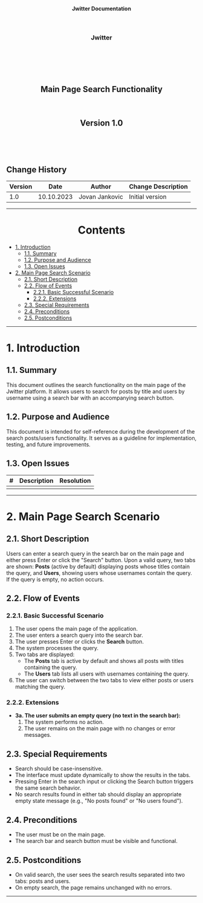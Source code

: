 <p align="center">
<h4 align="center">Jwitter Documentation</h4>
</p>
<br>
<h3 align="center">Jwitter</h3>
<br>
<br><br><br>
<h2 align="center">Main Page Search Functionality</h2>
<br>
<h2 align="center">Version 1.0</h2>
<br><br><br>
<h2>Change History</h2>

| Version | Date        | Author                   | Change Description      |
|---------|-------------|--------------------------|-------------------------|
| 1.0     | 10.10.2023  | Jovan Jankovic           | Initial version         |

---
<h1 align="center">Contents</h1>

- [1. Introduction](#1-introduction)  
  - [1.1. Summary](#11-summary)  
  - [1.2. Purpose and Audience](#12-purpose-and-audience)  
  - [1.3. Open Issues](#13-open-issues)  
- [2. Main Page Search Scenario](#2-main-page-search-scenario)  
  - [2.1. Short Description](#21-short-description)  
  - [2.2. Flow of Events](#22-flow-of-events)  
    - [2.2.1. Basic Successful Scenario](#221-basic-successful-scenario)  
    - [2.2.2. Extensions](#222-extensions)  
  - [2.3. Special Requirements](#23-special-requirements)  
  - [2.4. Preconditions](#24-preconditions)  
  - [2.5. Postconditions](#25-postconditions)  

---

# 1. Introduction

## 1.1. Summary

This document outlines the search functionality on the main page of the Jwitter platform. It allows users to search for posts by title and users by username using a search bar with an accompanying search button.

## 1.2. Purpose and Audience

This document is intended for self-reference during the development of the search posts/users functionality. It serves as a guideline for implementation, testing, and future improvements.

## 1.3. Open Issues

| #   | Description                   | Resolution                 |
|-----|-------------------------------|----------------------------|
|     |                               |                            |

---

# 2. Main Page Search Scenario

## 2.1. Short Description

Users can enter a search query in the search bar on the main page and either press Enter or click the "Search" button. Upon a valid query, two tabs are shown: **Posts** (active by default) displaying posts whose titles contain the query, and **Users**, showing users whose usernames contain the query. If the query is empty, no action occurs.

## 2.2. Flow of Events

### 2.2.1. Basic Successful Scenario

1) The user opens the main page of the application.
2) The user enters a search query into the search bar.
3) The user presses Enter or clicks the **Search** button.
4) The system processes the query.
5) Two tabs are displayed:
   - The **Posts** tab is active by default and shows all posts with titles containing the query.
   - The **Users** tab lists all users with usernames containing the query.
6) The user can switch between the two tabs to view either posts or users matching the query.

### 2.2.2. Extensions

- **3a. The user submits an empty query (no text in the search bar):**
  1) The system performs no action.
  2) The user remains on the main page with no changes or error messages.

## 2.3. Special Requirements

- Search should be case-insensitive.
- The interface must update dynamically to show the results in the tabs.
- Pressing Enter in the search input or clicking the Search button triggers the same search behavior.
- No search results found in either tab should display an appropriate empty state message (e.g., "No posts found" or "No users found").

## 2.4. Preconditions

- The user must be on the main page.
- The search bar and search button must be visible and functional.

## 2.5. Postconditions

- On valid search, the user sees the search results separated into two tabs: posts and users.
- On empty search, the page remains unchanged with no errors.

---
